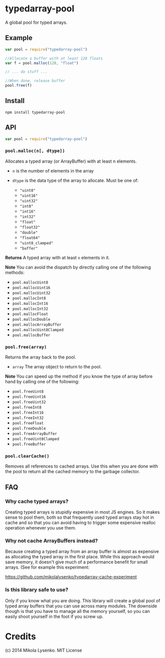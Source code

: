 typedarray-pool
===============
A global pool for typed arrays.

## Example

```javascript
var pool = require("typedarray-pool")

//Allocate a buffer with at least 128 floats
var f = pool.malloc(128, "float")

// ... do stuff ...

//When done, release buffer
pool.free(f)
```

## Install

    npm install typedarray-pool

## API

```javascript
var pool = require("typedarray-pool")
```

### `pool.malloc(n[, dtype])`
Allocates a typed array (or ArrayBuffer) with at least n elements.

* `n` is the number of elements in the array
* `dtype` is the data type of the array to allocate.  Must be one of:

  + `"uint8"`
  + `"uint16"`
  + `"uint32"`
  + `"int8"`
  + `"int16"`
  + `"int32"`
  + `"float"`
  + `"float32"`
  + `"double"`
  + `"float64"`
  + `"uint8_clamped"`
  + `"buffer"`

**Returns** A typed array with at least `n` elements in it.

**Note**  You can avoid the dispatch by directly calling one of the following methods:

* `pool.mallocUint8`
* `pool.mallocUint16`
* `pool.mallocUint32`
* `pool.mallocInt8`
* `pool.mallocInt16`
* `pool.mallocInt32`
* `pool.mallocFloat`
* `pool.mallocDouble`
* `pool.mallocArrayBuffer`
* `pool.mallocUint8Clamped`
* `pool.mallocBuffer`


### `pool.free(array)`
Returns the array back to the pool.

* `array` The array object to return to the pool.

**Note** You can speed up the method if you know the type of array before hand by calling one of the following:

* `pool.freeUint8`
* `pool.freeUint16`
* `pool.freeUint32`
* `pool.freeInt8`
* `pool.freeInt16`
* `pool.freeInt32`
* `pool.freeFloat`
* `pool.freeDouble`
* `pool.freeArrayBuffer`
* `pool.freeUint8Clamped`
* `pool.freeBuffer`

### `pool.clearCache()`
Removes all references to cached arrays.  Use this when you are done with the pool to return all the cached memory to the garbage collector.

## FAQ

### Why cache typed arrays?
Creating typed arrays is stupidly expensive in most JS engines.  So it makes sense to pool them, both so that frequently used typed arrays stay hot in cache and so that you can avoid having to trigger some expensive realloc operation whenever you use them.

### Why not cache ArrayBuffers instead?
Because creating a typed array from an array buffer is almost as expensive as allocating the typed array in the first place.  While this approach would save memory, it doesn't give much of a performance benefit for small arrays.  (See for example this experiment:  

https://github.com/mikolalysenko/typedarray-cache-experiment

### Is this library safe to use?
Only if you know what you are doing.  This library will create a global pool of typed array buffers that you can use across many modules.  The downside though is that you have to manage all the memory yourself, so you can easily shoot yourself in the foot if you screw up.

# Credits
(c) 2014 Mikola Lysenko. MIT License
